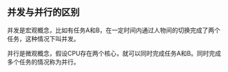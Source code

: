 

## 并发与并行的区别

并发是宏观概念，比如有任务A和B，在一定时间内通过人物间的切换完成了两个任务，这种情况下叫并发。

并行是微观概念，假设CPU存在两个核心，就可以同时完成任务A和B。同时完成多个任务的情况称为并行。


